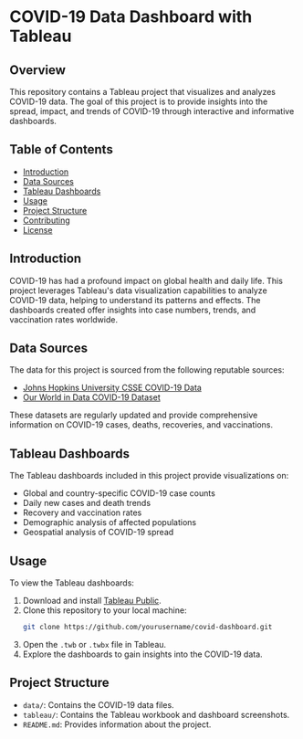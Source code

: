 # COVID-19 Data Dashboard with Tableau

## Overview

This repository contains a Tableau project that visualizes and analyzes COVID-19 data. The goal of this project is to provide insights into the spread, impact, and trends of COVID-19 through interactive and informative dashboards.

## Table of Contents

- [Introduction](#introduction)
- [Data Sources](#data-sources)
- [Tableau Dashboards](#tableau-dashboards)
- [Usage](#usage)
- [Project Structure](#project-structure)
- [Contributing](#contributing)
- [License](#license)

## Introduction

COVID-19 has had a profound impact on global health and daily life. This project leverages Tableau's data visualization capabilities to analyze COVID-19 data, helping to understand its patterns and effects. The dashboards created offer insights into case numbers, trends, and vaccination rates worldwide.

## Data Sources

The data for this project is sourced from the following reputable sources:

- [Johns Hopkins University CSSE COVID-19 Data](https://github.com/CSSEGISandData/COVID-19)
- [Our World in Data COVID-19 Dataset](https://github.com/owid/covid-19-data)

These datasets are regularly updated and provide comprehensive information on COVID-19 cases, deaths, recoveries, and vaccinations.

## Tableau Dashboards

The Tableau dashboards included in this project provide visualizations on:

- Global and country-specific COVID-19 case counts
- Daily new cases and death trends
- Recovery and vaccination rates
- Demographic analysis of affected populations
- Geospatial analysis of COVID-19 spread

## Usage

To view the Tableau dashboards:

1. Download and install [Tableau Public](https://public.tableau.com/s/).
2. Clone this repository to your local machine:
    ```bash
    git clone https://github.com/yourusername/covid-dashboard.git
    ```
3. Open the `.twb` or `.twbx` file in Tableau.
4. Explore the dashboards to gain insights into the COVID-19 data.

## Project Structure


- `data/`: Contains the COVID-19 data files.
- `tableau/`: Contains the Tableau workbook and dashboard screenshots.
- `README.md`: Provides information about the project.

